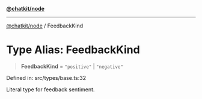 [**@chatkit/node**](../README.md)

***

[@chatkit/node](../README.md) / FeedbackKind

# Type Alias: FeedbackKind

> **FeedbackKind** = `"positive"` \| `"negative"`

Defined in: src/types/base.ts:32

Literal type for feedback sentiment.
